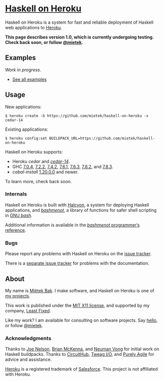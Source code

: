 [Haskell on Heroku](https://haskellonheroku.com/)
==================================================

Haskell on Heroku is a system for fast and reliable deployment of Haskell web applications to [Heroku](https://heroku.com/).

**This page describes version 1.0, which is currently undergoing testing.  Check back soon, or follow [@mietek](https://twitter.com/mietek).**


Examples
--------

_Work in progress_.

- [See all examples](https://haskellonheroku.com/examples/)


Usage
-----

New applications:

```
$ heroku create -b https://github.com/mietek/haskell-on-heroku -s cedar-14
```

Existing applications:

```
$ heroku config:set BUILDPACK_URL=https://github.com/mietek/haskell-on-heroku
```

Haskell on Heroku supports:

- Heroku _cedar_ and [_cedar-14_](https://blog.heroku.com/archives/2014/8/19/cedar-14-public-beta).
- GHC [7.0.4](https://haskell.org/ghc/download_ghc_7_0_4), [7.2.2](https://haskell.org/ghc/download_ghc_7_2_2), [7.4.2](https://haskell.org/ghc/download_ghc_7_4_2), [7.6.1](https://haskell.org/ghc/download_ghc_7_6_1), [7.6.3](https://haskell.org/ghc/download_ghc_7_6_3), [7.8.2](https://haskell.org/ghc/download_ghc_7_8_2), and [7.8.3](https://haskell.org/ghc/download_ghc_7_8_3).
- _cabal-install_ [1.20.0.0](https://haskell.org/cabal/download.html) and newer.

To learn more, check back soon.


### Internals

Haskell on Heroku is built with [Halcyon](https://halcyon.sh/), a system for deploying Haskell applications, and [_bashmenot_](https://bashmenot.mietek.io/), a library of functions for safer shell scripting in [GNU _bash_](https://gnu.org/software/bash/).

Additional information is available in the [_bashmenot_ programmer’s reference](https://bashmenot.mietek.io/reference/).


### Bugs

Please report any problems with Haskell on Heroku on the [issue tracker](https://github.com/mietek/haskell-on-heroku/issues/).

There is a [separate issue tracker](https://github.com/mietek/haskell-on-heroku-website/issues/) for problems with the documentation.


About
-----

My name is [Miëtek Bak](https://mietek.io/).  I make software, and Haskell on Heroku is one of [my projects](https://mietek.io/projects/).

This work is published under the [MIT X11 license](https://haskellonheroku.com/license/), and supported by my company, [Least Fixed](https://leastfixed.com/).

Like my work?  I am available for consulting on software projects.  Say [hello](https://mietek.io/), or follow [@mietek](https://twitter.com/mietek).


### Acknowledgments

Thanks to [Joe Nelson](http://begriffs.com/), [Brian McKenna](http://brianmckenna.org/), and [Neuman Vong](https://github.com/luciferous/) for initial work on Haskell buildpacks.  Thanks to [CircuitHub](https://circuithub.com/), [Tweag I/O](http://tweag.io/), and [Purely Agile](http://purelyagile.com/) for advice and assistance.

[Heroku](https://heroku.com/) is a registered trademark of [Salesforce](https://salesforce.com/).  This project is not affiliated with Heroku.
